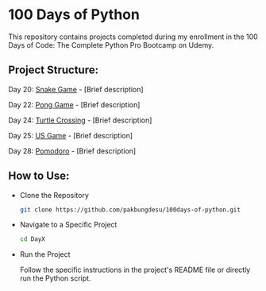 
<h1>100 Days of Python</h1>

This repository contains projects completed during my enrollment in the 100 Days of Code: The Complete Python Pro Bootcamp on Udemy.


<h2>Project Structure:</h2>

Day 20: [Snake Game]() - [Brief description]

Day 22: [Pong Game]() - [Brief description]

Day 24: [Turtle Crossing]() - [Brief description]

Day 25: [US Game]() - [Brief description]

Day 28: [Pomodoro]() - [Brief description]


<h2>How to Use:</h2>

- Clone the Repository
  
  ```Bash
  git clone https://github.com/pakbungdesu/100days-of-python.git
  ```

- Navigate to a Specific Project
  ```Bash
  cd DayX
  ```

- Run the Project
  
  Follow the specific instructions in the project's README file or directly run the Python script.
  
